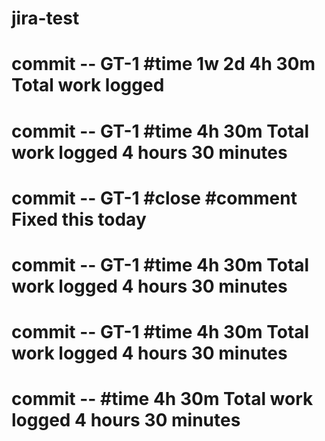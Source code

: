 # jira-test
# commit -- GT-1 #time 1w 2d 4h 30m Total work logged
# commit -- GT-1 #time 4h 30m Total work logged 4 hours 30 minutes
# commit -- GT-1 #close #comment Fixed this today
# commit -- GT-1 #time 4h 30m Total work logged 4 hours 30 minutes
# commit -- GT-1 #time 4h 30m Total work logged 4 hours 30 minutes
# commit -- #time 4h 30m Total work logged 4 hours 30 minutes
